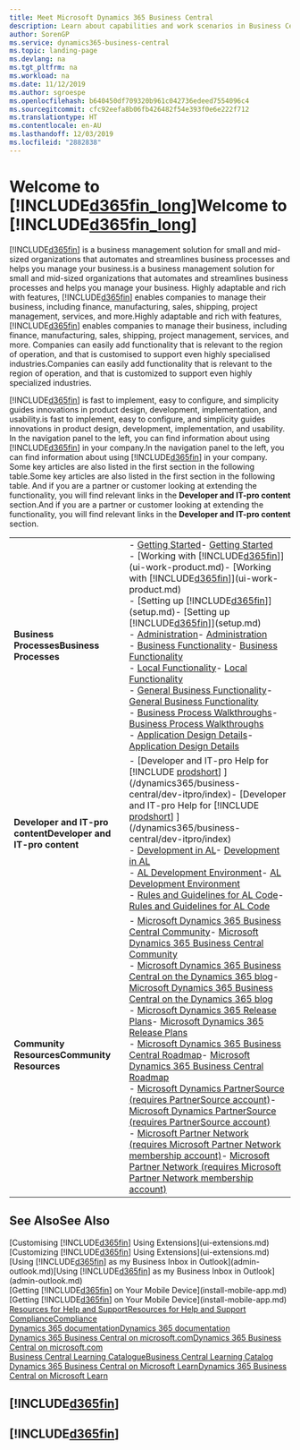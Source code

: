 ```yaml
---
title: Meet Microsoft Dynamics 365 Business Central
description: Learn about capabilities and work scenarios in Business Central, a business management solution for small and mid-sized organisations.
author: SorenGP
ms.service: dynamics365-business-central
ms.topic: landing-page
ms.devlang: na
ms.tgt_pltfrm: na
ms.workload: na
ms.date: 11/12/2019
ms.author: sgroespe
ms.openlocfilehash: b640450df709320b961c042736edeed7554096c4
ms.sourcegitcommit: cfc92eefa8b06fb426482f54e393f0e6e222f712
ms.translationtype: HT
ms.contentlocale: en-AU
ms.lasthandoff: 12/03/2019
ms.locfileid: "2882838"
---
```

# <a name="welcome-to-included365fin_longincludesd365fin_long_mdmd"></a><span data-ttu-id="c7e69-103">Welcome to [!INCLUDE[d365fin_long](includes/d365fin_long_md.md)]</span><span class="sxs-lookup"><span data-stu-id="c7e69-103">Welcome to [!INCLUDE[d365fin_long](includes/d365fin_long_md.md)]</span></span>
[!INCLUDE[d365fin](includes/d365fin_md.md)] <span data-ttu-id="c7e69-104">is a business management solution for small and mid-sized organizations that automates and streamlines business processes and helps you manage your business.</span><span class="sxs-lookup"><span data-stu-id="c7e69-104">is a business management solution for small and mid-sized organizations that automates and streamlines business processes and helps you manage your business.</span></span> <span data-ttu-id="c7e69-105">Highly adaptable and rich with features, [!INCLUDE[d365fin](includes/d365fin_md.md)] enables companies to manage their business, including finance, manufacturing, sales, shipping, project management, services, and more.</span><span class="sxs-lookup"><span data-stu-id="c7e69-105">Highly adaptable and rich with features, [!INCLUDE[d365fin](includes/d365fin_md.md)] enables companies to manage their business, including finance, manufacturing, sales, shipping, project management, services, and more.</span></span> <span data-ttu-id="c7e69-106">Companies can easily add functionality that is relevant to the region of operation, and that is customised to support even highly specialised industries.</span><span class="sxs-lookup"><span data-stu-id="c7e69-106">Companies can easily add functionality that is relevant to the region of operation, and that is customized to support even highly specialized industries.</span></span>

[!INCLUDE[d365fin](includes/d365fin_md.md)] <span data-ttu-id="c7e69-107">is fast to implement, easy to configure, and simplicity guides innovations in product design, development, implementation, and usability.</span><span class="sxs-lookup"><span data-stu-id="c7e69-107">is fast to implement, easy to configure, and simplicity guides innovations in product design, development, implementation, and usability.</span></span> <span data-ttu-id="c7e69-108">In the navigation panel to the left, you can find information about using [!INCLUDE[d365fin](includes/d365fin_md.md)] in your company.</span><span class="sxs-lookup"><span data-stu-id="c7e69-108">In the navigation panel to the left, you can find information about using [!INCLUDE[d365fin](includes/d365fin_md.md)] in your company.</span></span> <span data-ttu-id="c7e69-109">Some key articles are also listed in the first section in the following table.</span><span class="sxs-lookup"><span data-stu-id="c7e69-109">Some key articles are also listed in the first section in the following table.</span></span> <span data-ttu-id="c7e69-110">And if you are a partner or customer looking at extending the functionality, you will find relevant links in the **Developer and IT-pro content** section.</span><span class="sxs-lookup"><span data-stu-id="c7e69-110">And if you are a partner or customer looking at extending the functionality, you will find relevant links in the **Developer and IT-pro content** section.</span></span>  

|||  
|-|-|  
|<span data-ttu-id="c7e69-111">**Business Processes**</span><span class="sxs-lookup"><span data-stu-id="c7e69-111">**Business Processes**</span></span>|<span data-ttu-id="c7e69-112">-   [Getting Started](product-get-started.md)</span><span class="sxs-lookup"><span data-stu-id="c7e69-112">-   [Getting Started](product-get-started.md)</span></span><br /><span data-ttu-id="c7e69-113">-   [Working with [!INCLUDE[d365fin](includes/d365fin_md.md)]](ui-work-product.md)</span><span class="sxs-lookup"><span data-stu-id="c7e69-113">-   [Working with [!INCLUDE[d365fin](includes/d365fin_md.md)]](ui-work-product.md)</span></span><br /><span data-ttu-id="c7e69-114">-   [Setting up [!INCLUDE[d365fin](includes/d365fin_md.md)]](setup.md)</span><span class="sxs-lookup"><span data-stu-id="c7e69-114">-   [Setting up [!INCLUDE[d365fin](includes/d365fin_md.md)]](setup.md)</span></span><br /><span data-ttu-id="c7e69-115">-   [Administration](admin-setup-and-administration.md)</span><span class="sxs-lookup"><span data-stu-id="c7e69-115">-   [Administration](admin-setup-and-administration.md)</span></span><br /><span data-ttu-id="c7e69-116">-   [Business Functionality](across-business-functionality.md)</span><span class="sxs-lookup"><span data-stu-id="c7e69-116">-   [Business Functionality](across-business-functionality.md)</span></span><br /><span data-ttu-id="c7e69-117">-   [Local Functionality](LocalFunctionality/Austria/austria-local-functionality.md)</span><span class="sxs-lookup"><span data-stu-id="c7e69-117">-   [Local Functionality](LocalFunctionality/Austria/austria-local-functionality.md)</span></span><br /><span data-ttu-id="c7e69-118">-   [General Business Functionality](ui-across-business-areas.md)</span><span class="sxs-lookup"><span data-stu-id="c7e69-118">-   [General Business Functionality](ui-across-business-areas.md)</span></span><br /><span data-ttu-id="c7e69-119">-   [Business Process Walkthroughs](walkthrough-business-process-walkthroughs.md)</span><span class="sxs-lookup"><span data-stu-id="c7e69-119">-   [Business Process Walkthroughs](walkthrough-business-process-walkthroughs.md)</span></span><br /><span data-ttu-id="c7e69-120">-   [Application Design Details](design-details-application-design.md)</span><span class="sxs-lookup"><span data-stu-id="c7e69-120">-   [Application Design Details](design-details-application-design.md)</span></span>|  
|<span data-ttu-id="c7e69-121">**Developer and IT-pro content**</span><span class="sxs-lookup"><span data-stu-id="c7e69-121">**Developer and IT-pro content**</span></span>|<span data-ttu-id="c7e69-122">-   [Developer and IT-pro Help for [!INCLUDE [prodshort](includes/prodshort.md)] ](/dynamics365/business-central/dev-itpro/index)</span><span class="sxs-lookup"><span data-stu-id="c7e69-122">-   [Developer and IT-pro Help for [!INCLUDE [prodshort](includes/prodshort.md)] ](/dynamics365/business-central/dev-itpro/index)</span></span><br /><span data-ttu-id="c7e69-123">-   [Development in AL](/dynamics365/business-central/dev-itpro/developer/devenv-dev-overview)</span><span class="sxs-lookup"><span data-stu-id="c7e69-123">-   [Development in AL](/dynamics365/business-central/dev-itpro/developer/devenv-dev-overview)</span></span><br /><span data-ttu-id="c7e69-124">-   [AL Development Environment](/dynamics365/business-central/dev-itpro/developer/devenv-reference-overview)</span><span class="sxs-lookup"><span data-stu-id="c7e69-124">-   [AL Development Environment](/dynamics365/business-central/dev-itpro/developer/devenv-reference-overview)</span></span><br /><span data-ttu-id="c7e69-125">-   [Rules and Guidelines for AL Code](/dynamics365/business-central/dev-itpro/compliance/apptest-overview)</span><span class="sxs-lookup"><span data-stu-id="c7e69-125">-   [Rules and Guidelines for AL Code](/dynamics365/business-central/dev-itpro/compliance/apptest-overview)</span></span>|  
|<span data-ttu-id="c7e69-126">**Community Resources**</span><span class="sxs-lookup"><span data-stu-id="c7e69-126">**Community Resources**</span></span>|<span data-ttu-id="c7e69-127">-   [Microsoft Dynamics 365 Business Central Community](https://community.dynamics.com/business)</span><span class="sxs-lookup"><span data-stu-id="c7e69-127">-   [Microsoft Dynamics 365 Business Central Community](https://community.dynamics.com/business)</span></span><br /><span data-ttu-id="c7e69-128">-   [Microsoft Dynamics 365 Business Central on the Dynamics 365 blog](https://cloudblogs.microsoft.com/dynamics365/it/product/business-central/)</span><span class="sxs-lookup"><span data-stu-id="c7e69-128">-   [Microsoft Dynamics 365 Business Central on the Dynamics 365 blog](https://cloudblogs.microsoft.com/dynamics365/it/product/business-central/)</span></span><br /><span data-ttu-id="c7e69-129">-   [Microsoft Dynamics 365 Release Plans](https://go.microsoft.com/fwlink/?linkid=2047422)</span><span class="sxs-lookup"><span data-stu-id="c7e69-129">-   [Microsoft Dynamics 365 Release Plans](https://go.microsoft.com/fwlink/?linkid=2047422)</span></span><br /><span data-ttu-id="c7e69-130">-   [Microsoft Dynamics 365 Business Central Roadmap](https://dynamics.microsoft.com/roadmap/business-central/)</span><span class="sxs-lookup"><span data-stu-id="c7e69-130">-   [Microsoft Dynamics 365 Business Central Roadmap](https://dynamics.microsoft.com/roadmap/business-central/)</span></span><br /><span data-ttu-id="c7e69-131">-   [Microsoft Dynamics PartnerSource \(requires PartnerSource account\)](https://mbs.microsoft.com/partnersource)</span><span class="sxs-lookup"><span data-stu-id="c7e69-131">-   [Microsoft Dynamics PartnerSource \(requires PartnerSource account\)](https://mbs.microsoft.com/partnersource)</span></span><br /><span data-ttu-id="c7e69-132">-   [Microsoft Partner Network \(requires Microsoft Partner Network membership account\)](https://mspartner.microsoft.com/en/us/windows/index.aspx)</span><span class="sxs-lookup"><span data-stu-id="c7e69-132">-   [Microsoft Partner Network \(requires Microsoft Partner Network membership account\)](https://mspartner.microsoft.com/en/us/windows/index.aspx)</span></span>|  

## <a name="see-also"></a><span data-ttu-id="c7e69-133">See Also</span><span class="sxs-lookup"><span data-stu-id="c7e69-133">See Also</span></span>

<span data-ttu-id="c7e69-134">[Customising [!INCLUDE[d365fin](includes/d365fin_md.md)] Using Extensions](ui-extensions.md)</span><span class="sxs-lookup"><span data-stu-id="c7e69-134">[Customizing [!INCLUDE[d365fin](includes/d365fin_md.md)] Using Extensions](ui-extensions.md)</span></span>  
<span data-ttu-id="c7e69-135">[Using [!INCLUDE[d365fin](includes/d365fin_md.md)] as my Business Inbox in Outlook](admin-outlook.md)</span><span class="sxs-lookup"><span data-stu-id="c7e69-135">[Using [!INCLUDE[d365fin](includes/d365fin_md.md)] as my Business Inbox in Outlook](admin-outlook.md)</span></span>  
<span data-ttu-id="c7e69-136">[Getting [!INCLUDE[d365fin](includes/d365fin_md.md)] on Your Mobile Device](install-mobile-app.md)</span><span class="sxs-lookup"><span data-stu-id="c7e69-136">[Getting [!INCLUDE[d365fin](includes/d365fin_md.md)] on Your Mobile Device](install-mobile-app.md)</span></span>  
[<span data-ttu-id="c7e69-137">Resources for Help and Support</span><span class="sxs-lookup"><span data-stu-id="c7e69-137">Resources for Help and Support</span></span>](product-help-and-support.md)  
[<span data-ttu-id="c7e69-138">Compliance</span><span class="sxs-lookup"><span data-stu-id="c7e69-138">Compliance</span></span>](compliance/compliance-overview.md)  
[<span data-ttu-id="c7e69-139">Dynamics 365 documentation</span><span class="sxs-lookup"><span data-stu-id="c7e69-139">Dynamics 365 documentation</span></span>](/dynamics365/)  
[<span data-ttu-id="c7e69-140">Dynamics 365 Business Central on microsoft.com</span><span class="sxs-lookup"><span data-stu-id="c7e69-140">Dynamics 365 Business Central on microsoft.com</span></span>](https://dynamics.microsoft.com/business-central/overview/)  
[<span data-ttu-id="c7e69-141">Business Central Learning Catalogue</span><span class="sxs-lookup"><span data-stu-id="c7e69-141">Business Central Learning Catalog</span></span>](readiness/readiness-learning-catalog.md)  
[<span data-ttu-id="c7e69-142">Dynamics 365 Business Central on Microsoft Learn</span><span class="sxs-lookup"><span data-stu-id="c7e69-142">Dynamics 365 Business Central on Microsoft Learn</span></span>](/learn/browse/?products=dynamics-business-central)  


## [!INCLUDE[d365fin](includes/free_trial_md.md)]
## [!INCLUDE[d365fin](includes/training_link_md.md)]
